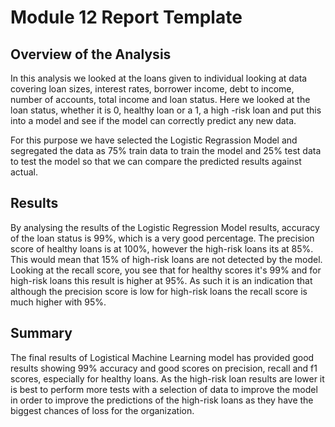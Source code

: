 # Module 12 Report Template

## Overview of the Analysis

In this analysis we looked at the loans given to individual looking at data covering loan sizes, interest rates, borrower income, debt to income, number of accounts, total income and loan status. Here we looked at the loan status, whether it is 0, healthy loan or a 1, a high -risk loan and put this into a model and see if the model can correctly predict any new data. 

For this purpose we have selected the Logistic Regrassion Model and segregated the data as 75% train data to train the model and 25% test data to test the model so that we can compare the predicted results against actual.

## Results

By analysing the results of the Logistic Regression Model results, accuracy of the loan status is 99%, which is a very good percentage. The precision score of healthy loans is at 100%, however the high-risk loans its at 85%. This would mean that 15% of high-risk loans are not detected by the model. Looking at the recall score, you see that for healthy scores it's 99% and for high-risk loans this result is higher at 95%. As such it is an indication that although the precision score is low for high-risk loans the recall score is much higher with 95%. 

## Summary

The final results of Logistical Machine Learning model has provided good results showing 99% accuracy and good scores on precision, recall and f1 scores, especially for healthy loans. As the high-risk loan results are lower it is best to perform more tests with a selection of data to improve the model in order to improve the predictions of the high-risk loans as they have the biggest chances of loss for the organization.

